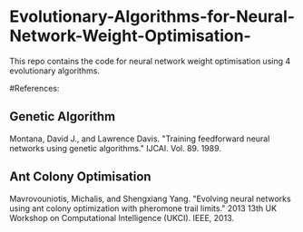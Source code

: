 # Evolutionary-Algorithms-for-Neural-Network-Weight-Optimisation-
This repo contains the code for neural network weight optimisation using 4 evolutionary algorithms.

#References:

## Genetic Algorithm
Montana, David J., and Lawrence Davis. "Training feedforward neural networks using genetic algorithms." IJCAI. Vol. 89. 1989.

## Ant Colony Optimisation
Mavrovouniotis, Michalis, and Shengxiang Yang. "Evolving neural networks using ant colony optimization with pheromone trail limits." 2013 13th UK Workshop on Computational Intelligence (UKCI). IEEE, 2013.
